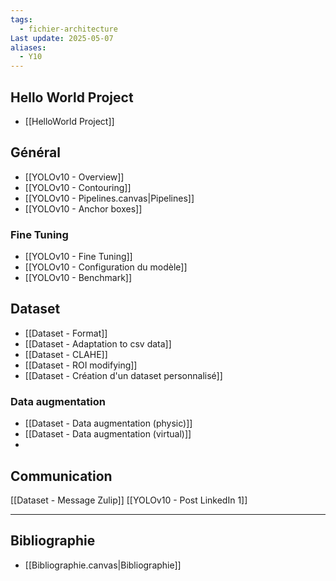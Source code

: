 ```yaml
---
tags:
  - fichier-architecture
Last update: 2025-05-07
aliases:
  - Y10
---
```


## Hello World Project
- [[HelloWorld Project]]

## Général
- [[YOLOv10 - Overview]]
- [[YOLOv10 - Contouring]]
- [[YOLOv10 - Pipelines.canvas|Pipelines]]
- [[YOLOv10 - Anchor boxes]]
### Fine Tuning
- [[YOLOv10 - Fine Tuning]]
- [[YOLOv10 - Configuration du modèle]]
- [[YOLOv10 - Benchmark]]

## Dataset
- [[Dataset - Format]]
- [[Dataset - Adaptation to csv data]]
- [[Dataset - CLAHE]]
- [[Dataset - ROI modifying]]
- [[Dataset - Création d'un dataset personnalisé]]

### Data augmentation
- [[Dataset - Data augmentation (physic)]]
- [[Dataset - Data augmentation (virtual)]]
- 

## Communication
[[Dataset - Message Zulip]]
[[YOLOv10 - Post LinkedIn 1]]

---
## Bibliographie
- [[Bibliographie.canvas|Bibliographie]]